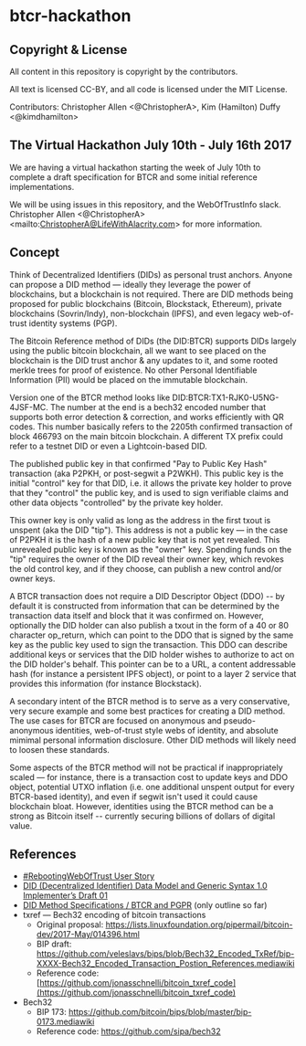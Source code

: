 # btcr-hackathon

## Copyright & License

All content in this repository is copyright by the contributors.

All text is licensed CC-BY, and all code is licensed under the MIT License.

Contributors: Christopher Allen \<@ChristopherA\>, Kim (Hamilton) Duffy \<@kimdhamilton\>

## The Virtual Hackathon July 10th - July 16th 2017

We are having a virtual hackathon starting the week of July 10th to complete a draft specification for BTCR and some initial reference implementations.

We will be using issues in this repository, and the WebOfTrustInfo slack. Christopher Allen \<@ChristopherA\> \<mailto:ChristopherA@LifeWithAlacrity.com\> for more information.

## Concept

Think of Decentralized Identifiers (DIDs) as personal trust anchors. Anyone can propose a DID method — ideally they leverage the power of blockchains, but a blockchain is not required. There are DID methods being proposed for public blockchains (Bitcoin, Blockstack, Ethereum), private blockchains (Sovrin/Indy), non-blockchain (IPFS), and even legacy web-of-trust identity systems (PGP).

The Bitcoin Reference method of DIDs (the DID:BTCR) supports DIDs largely using the public bitcoin blockchain, all we want to see placed on the blockchain is the DID trust anchor & any updates to it, and some rooted merkle trees for proof of existence. No other Personal Identifiable Information (PII) would be placed on the immutable blockchain.

Version one of the BTCR method looks like DID:BTCR:TX1-RJK0-U5NG-4JSF-MC. The number at the end is a bech32 encoded number that supports both error detection & correction, and works efficiently with QR codes. This number basically refers to the 2205th confirmed transaction of block 466793 on the main bitcoin blockchain. A different TX prefix could refer to a testnet DID or even a Lightcoin-based DID.

The published public key in that confirmed "Pay to Public Key Hash" transaction (aka P2PKH, or post-segwit a P2WKH). This public key is the initial "control" key for that DID, i.e. it allows the private key holder to prove that they "control" the public key, and is used to sign verifiable claims and other data objects "controlled" by the private key holder.

This owner key is only valid as long as the address in the first txout is unspent (aka the DID "tip"). This address is not a public key — in the case of P2PKH it is the hash of a new public key that is not yet revealed. This unrevealed public key is known as the "owner" key. Spending funds on the "tip" requires the owner of the DID reveal their owner key, which revokes the old control key, and if they choose, can publish a new control and/or owner keys.

A BTCR transaction does not require a DID Descriptor Object (DDO) -- by default it is constructed from information that can be determined by the transaction data itself and block that it was confirmed on. However, optionally the DID holder can also publish a txout in the form of a 40 or 80 character op_return, which can point to the DDO that is signed by the same key as the public key used to sign the transaction. This DDO can describe additional keys or services that the DID holder wishes to authorize to act on the DID holder's behalf. This pointer can be to a URL, a content addressable hash (for instance a persistent IPFS object), or point to a layer 2 service that provides this information (for instance Blockstack).

A secondary intent of the BTCR method is to serve as a very conservative, very secure example and some best practices for creating a DID method. The use cases for BTCR are focused on anonymous and pseudo-anonymous identities, web-of-trust style webs of identity, and absolute mimimal personal information disclosure. Other DID methods will likely need to loosen these standards.

Some aspects of the BTCR method will not be practical if inappropriately scaled — for instance, there is a transaction cost to update keys and DDO object, potential UTXO inflation (i.e. one additional unspent output for every BTCR-based identity), and even if segwit isn't used it could cause blockchain bloat. However, identities using the BTCR method can be a strong as Bitcoin itself -- currently securing billions of dollars of digital value.

## References
- [\#RebootingWebOfTrust User Story](./RWOT-User-Story.md)
- [DID (Decentralized Identifier) Data Model and Generic Syntax 1.0 Implementer’s Draft 01](https://github.com/WebOfTrustInfo/rebooting-the-web-of-trust-fall2016/blob/master/draft-documents/DID-Spec-Implementers-Draft-01.pdf)
- [DID Method Specifications / BTCR and PGPR](https://github.com/WebOfTrustInfo/rebooting-the-web-of-trust-spring2017/blob/master/event-documents/group-abstracts/btcr-did-method-spec.md) (only outline so far)
- txref — Bech32 encoding of bitcoin transactions
    - Original proposal: https://lists.linuxfoundation.org/pipermail/bitcoin-dev/2017-May/014396.html
    - BIP draft: https://github.com/veleslavs/bips/blob/Bech32_Encoded_TxRef/bip-XXXX-Bech32_Encoded_Transaction_Postion_References.mediawiki
    - Reference code: [https://github.com/jonasschnelli/bitcoin_txref_code](https://github.com/jonasschnelli/bitcoin_txref_code)
- Bech32
    - BIP 173: https://github.com/bitcoin/bips/blob/master/bip-0173.mediawiki
    - Reference code: https://github.com/sipa/bech32
